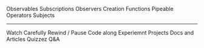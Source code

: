 Observables
Subscriptions
Observers
Creation Functions
Pipeable Operators
Subjects

---

Watch Carefully
Rewind / Pause
Code along
Experiemnt
Projects
Docs and Articles
Quizzez
Q&A

